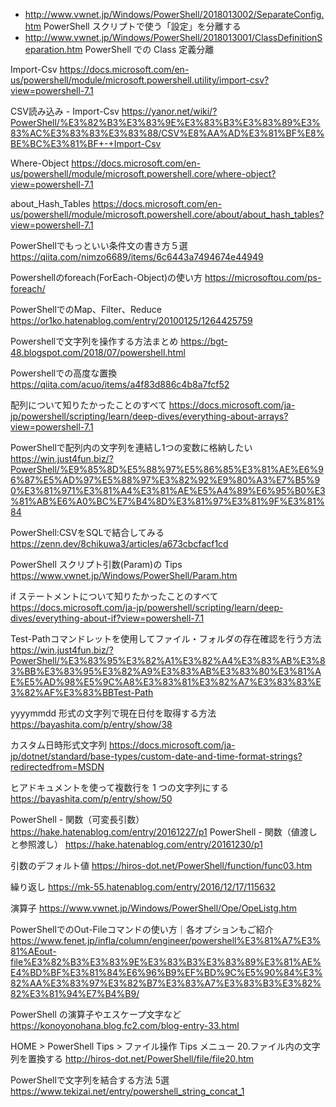 - http://www.vwnet.jp/Windows/PowerShell/2018013002/SeparateConfig.htm PowerShell スクリプトで使う「設定」を分離する
- http://www.vwnet.jp/Windows/PowerShell/2018013001/ClassDefinitionSeparation.htm PowerShell での Class 定義分離

Import-Csv
https://docs.microsoft.com/en-us/powershell/module/microsoft.powershell.utility/import-csv?view=powershell-7.1

CSV読み込み - Import-Csv
https://yanor.net/wiki/?PowerShell/%E3%82%B3%E3%83%9E%E3%83%B3%E3%83%89%E3%83%AC%E3%83%83%E3%83%88/CSV%E8%AA%AD%E3%81%BF%E8%BE%BC%E3%81%BF+-+Import-Csv

Where-Object
https://docs.microsoft.com/en-us/powershell/module/microsoft.powershell.core/where-object?view=powershell-7.1

about_Hash_Tables
https://docs.microsoft.com/en-us/powershell/module/microsoft.powershell.core/about/about_hash_tables?view=powershell-7.1

PowerShellでもっといい条件文の書き方５選
https://qiita.com/nimzo6689/items/6c6443a7494674e44949

Powershellのforeach(ForEach-Object)の使い方
https://microsoftou.com/ps-foreach/

PowerShellでのMap、Filter、Reduce
https://or1ko.hatenablog.com/entry/20100125/1264425759

Powershellで文字列を操作する方法まとめ
https://bgt-48.blogspot.com/2018/07/powershell.html

Powershellでの高度な置換
https://qiita.com/acuo/items/a4f83d886c4b8a7fcf52

配列について知りたかったことのすべて
https://docs.microsoft.com/ja-jp/powershell/scripting/learn/deep-dives/everything-about-arrays?view=powershell-7.1

PowerShellで配列内の文字列を連結し1つの変数に格納したい
https://win.just4fun.biz/?PowerShell/%E9%85%8D%E5%88%97%E5%86%85%E3%81%AE%E6%96%87%E5%AD%97%E5%88%97%E3%82%92%E9%80%A3%E7%B5%90%E3%81%971%E3%81%A4%E3%81%AE%E5%A4%89%E6%95%B0%E3%81%AB%E6%A0%BC%E7%B4%8D%E3%81%97%E3%81%9F%E3%81%84

PowerShell:CSVをSQLで結合してみる
https://zenn.dev/8chikuwa3/articles/a673cbcfacf1cd

PowerShell スクリプト引数(Param)の Tips
https://www.vwnet.jp/Windows/PowerShell/Param.htm

if ステートメントについて知りたかったことのすべて
https://docs.microsoft.com/ja-jp/powershell/scripting/learn/deep-dives/everything-about-if?view=powershell-7.1

Test-Pathコマンドレットを使用してファイル・フォルダの存在確認を行う方法
https://win.just4fun.biz/?PowerShell/%E3%83%95%E3%82%A1%E3%82%A4%E3%83%AB%E3%83%BB%E3%83%95%E3%82%A9%E3%83%AB%E3%83%80%E3%81%AE%E5%AD%98%E5%9C%A8%E3%83%81%E3%82%A7%E3%83%83%E3%82%AF%E3%83%BBTest-Path

yyyymmdd 形式の文字列で現在日付を取得する方法
https://bayashita.com/p/entry/show/38

カスタム日時形式文字列
https://docs.microsoft.com/ja-jp/dotnet/standard/base-types/custom-date-and-time-format-strings?redirectedfrom=MSDN

ヒアドキュメントを使って複数行を 1 つの文字列にする
https://bayashita.com/p/entry/show/50

PowerShell - 関数（可変長引数）
https://hake.hatenablog.com/entry/20161227/p1
PowerShell - 関数（値渡しと参照渡し）
https://hake.hatenablog.com/entry/20161230/p1

引数のデフォルト値
https://hiros-dot.net/PowerShell/function/func03.htm

繰り返し
https://mk-55.hatenablog.com/entry/2016/12/17/115632

演算子
https://www.vwnet.jp/Windows/PowerShell/Ope/OpeListg.htm


PowerShellでのOut-Fileコマンドの使い方｜各オプションもご紹介
https://www.fenet.jp/infla/column/engineer/powershell%E3%81%A7%E3%81%AEout-file%E3%82%B3%E3%83%9E%E3%83%B3%E3%83%89%E3%81%AE%E4%BD%BF%E3%81%84%E6%96%B9%EF%BD%9C%E5%90%84%E3%82%AA%E3%83%97%E3%82%B7%E3%83%A7%E3%83%B3%E3%82%82%E3%81%94%E7%B4%B9/

PowerShell の演算子やエスケープ文字など
https://konoyonohana.blog.fc2.com/blog-entry-33.html

HOME > PowerShell Tips > ファイル操作 Tips メニュー
20.ファイル内の文字列を置換する
http://hiros-dot.net/PowerShell/file/file20.htm

PowerShellで文字列を結合する方法 5選
https://www.tekizai.net/entry/powershell_string_concat_1
